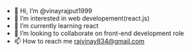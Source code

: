 - 👋 Hi, I’m @vinayrajput1999
- 👀 I’m interested in web developement(react.js)
- 🌱 I’m currently learning react
- 💞️ I’m looking to collaborate on front-end development role
- 📫 How to reach me rajvinay834@gmail.com

<!---
vinayrajput1999/vinayrajput1999 is a ✨ special ✨ repository because its `README.md` (this file) appears on your GitHub profile.
You can click the Preview link to take a look at your changes.
--->
